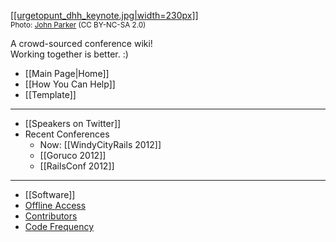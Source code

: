 [[[urgetopunt_dhh_keynote.jpg|width=230px]]](https://github.com/newhavenrb/conferences/wiki)
<br /><small>Photo: [John Parker](http://www.flickr.com/photos/urgetopunt/7132795497/in/set-72157629578123510) (CC BY-NC-SA 2.0)</small>

A crowd-sourced conference wiki!<br />
Working together is better.  :)

* [[Main Page|Home]]
* [[How You Can Help]]
* [[Template]]

---

* [[Speakers on Twitter]]
* Recent Conferences
    * Now: [[WindyCityRails 2012]]
    * [[Goruco 2012]]
    * [[RailsConf 2012]]

<!-- Most recent 2 or 3 conferences are listed above -->

---

* [[Software]]
* [Offline Access](https://github.com/newhavenrb/conferences/wiki/_access)
* [Contributors](https://github.com/newhavenrb/conferences/graphs/contributors)
* [Code Frequency](https://github.com/newhavenrb/conferences/graphs/code-frequency)
